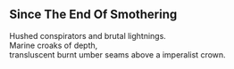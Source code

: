Since The End Of Smothering
---------------------------
Hushed conspirators and brutal lightnings.  
Marine croaks of depth,  
transluscent burnt umber seams above a imperalist crown.  
